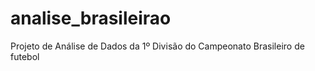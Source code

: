 # analise_brasileirao
Projeto de Análise de Dados da 1º Divisão do Campeonato Brasileiro de futebol
